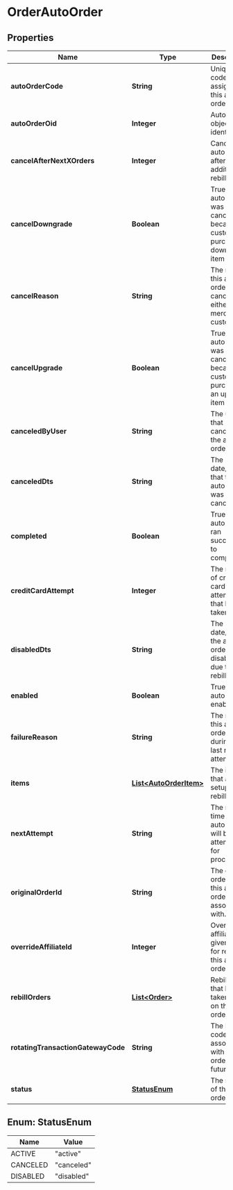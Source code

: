 

# OrderAutoOrder


## Properties

| Name | Type | Description | Notes |
|------------ | ------------- | ------------- | -------------|
|**autoOrderCode** | **String** | Unique code assigned to this auto order |  [optional] |
|**autoOrderOid** | **Integer** | Auto order object identifier |  [optional] |
|**cancelAfterNextXOrders** | **Integer** | Cancel this auto order after X additional rebills |  [optional] |
|**cancelDowngrade** | **Boolean** | True if the auto order was canceled because the customer purchased a downgrade item |  [optional] |
|**cancelReason** | **String** | The reason this auto order was canceled by either merchant or customer |  [optional] |
|**cancelUpgrade** | **Boolean** | True if the auto order was canceled because the customer purchased an upgrade item |  [optional] |
|**canceledByUser** | **String** | The user that canceled the auto order |  [optional] |
|**canceledDts** | **String** | The date/time that the auto order was canceled |  [optional] |
|**completed** | **Boolean** | True if the auto order ran successfully to completion |  [optional] |
|**creditCardAttempt** | **Integer** | The number of credit card attempts that have taken place |  [optional] |
|**disabledDts** | **String** | The date/time the auto order was disabled due to failed rebills |  [optional] |
|**enabled** | **Boolean** | True if this auto order is enabled |  [optional] |
|**failureReason** | **String** | The reason this auto order failed during the last rebill attempt |  [optional] |
|**items** | [**List&lt;AutoOrderItem&gt;**](AutoOrderItem.md) | The items that are setup to rebill |  [optional] |
|**nextAttempt** | **String** | The next time that the auto order will be attempted for processing |  [optional] |
|**originalOrderId** | **String** | The original order id that this auto order is associated with. |  [optional] |
|**overrideAffiliateId** | **Integer** | Override the affiliate id given credit for rebills of this auto order |  [optional] |
|**rebillOrders** | [**List&lt;Order&gt;**](Order.md) | Rebill orders that have taken place on this auto order |  [optional] |
|**rotatingTransactionGatewayCode** | **String** | The RTG code associated with this order for future rebills |  [optional] |
|**status** | [**StatusEnum**](#StatusEnum) | The status of the auto order |  [optional] |



## Enum: StatusEnum

| Name | Value |
|---- | -----|
| ACTIVE | &quot;active&quot; |
| CANCELED | &quot;canceled&quot; |
| DISABLED | &quot;disabled&quot; |



